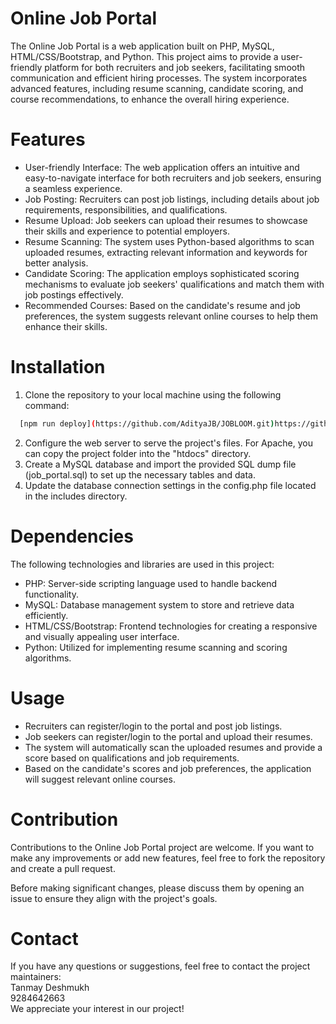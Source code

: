 # Online Job Portal
The Online Job Portal is a web application built on PHP, MySQL, HTML/CSS/Bootstrap, and Python. This project aims to provide a user-friendly platform for both recruiters and job seekers, facilitating smooth communication and efficient hiring processes. The system incorporates advanced features, including resume scanning, candidate scoring, and course recommendations, to enhance the overall hiring experience.
# Features
* User-friendly Interface: The web application offers an intuitive and easy-to-navigate interface for both recruiters and job seekers, ensuring a seamless experience.
* Job Posting: Recruiters can post job listings, including details about job requirements, responsibilities, and qualifications.
* Resume Upload: Job seekers can upload their resumes to showcase their skills and experience to potential employers.
* Resume Scanning: The system uses Python-based algorithms to scan uploaded resumes, extracting relevant information and keywords for better analysis.
* Candidate Scoring: The application employs sophisticated scoring mechanisms to evaluate job seekers' qualifications and match them with job postings effectively.
* Recommended Courses: Based on the candidate's resume and job preferences, the system suggests relevant online courses to help them enhance their skills.
# Installation
1. Clone the repository to your local machine using the following command:
```bash
  [npm run deploy](https://github.com/AdityaJB/JOBLOOM.git)https://github.com/AdityaJB/JOBLOOM.git
```
2. Configure the web server to serve the project's files. For Apache, you can copy the project folder into the "htdocs" directory.
3. Create a MySQL database and import the provided SQL dump file (job_portal.sql) to set up the necessary tables and data.
4. Update the database connection settings in the config.php file located in the includes directory.
# Dependencies
The following technologies and libraries are used in this project:
* PHP: Server-side scripting language used to handle backend functionality.
* MySQL: Database management system to store and retrieve data efficiently.
* HTML/CSS/Bootstrap: Frontend technologies for creating a responsive and visually appealing user interface.
* Python: Utilized for implementing resume scanning and scoring algorithms.
# Usage
* Recruiters can register/login to the portal and post job listings.
* Job seekers can register/login to the portal and upload their resumes.
* The system will automatically scan the uploaded resumes and provide a score based on qualifications and job requirements.
* Based on the candidate's scores and job preferences, the application will suggest relevant online courses.

# Contribution
Contributions to the Online Job Portal project are welcome. If you want to make any improvements or add new features, feel free to fork the repository and create a pull request.

Before making significant changes, please discuss them by opening an issue to ensure they align with the project's goals.
# Contact
If you have any questions or suggestions, feel free to contact the project maintainers:<br>
Tanmay Deshmukh<br>
9284642663<br>
We appreciate your interest in our project!
